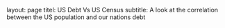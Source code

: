 layout: page
titel: US Debt Vs US Census
subtitle: A look at the correlation between the US population and our nations debt
